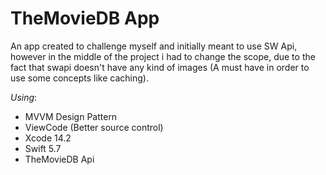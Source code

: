 # TheMovieDB App
An app created to challenge myself and initially meant to use SW Api, however in the middle of the project i had to change the scope, due to the fact that swapi doesn't have any kind of images (A must have in order to use some concepts like caching).

*Using*:
- MVVM Design Pattern
- ViewCode (Better source control)
- Xcode 14.2
- Swift 5.7
- TheMovieDB Api
